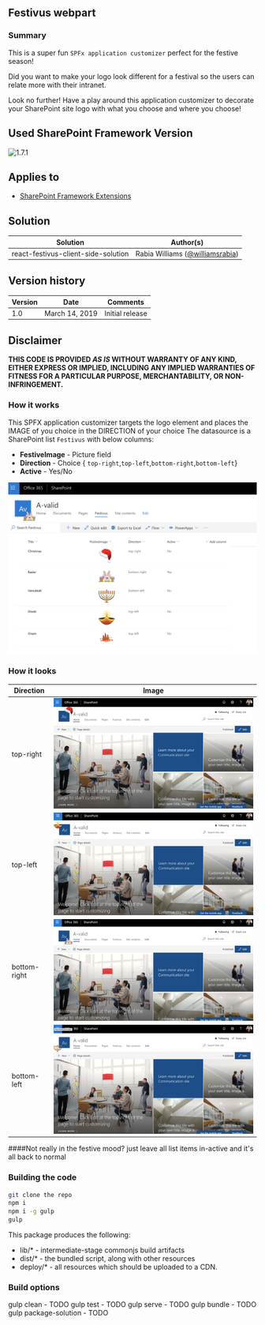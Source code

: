 ##  Festivus webpart

### Summary

This is a super fun `SPFx application customizer` perfect for the festive season!

Did you want to make your logo look different for a festival so the users can relate more with their intranet.

Look no further! Have a play around this application customizer to decorate your SharePoint site logo with what you choose and where you choose!



## Used SharePoint Framework Version 
![1.7.1](https://img.shields.io/badge/version-1.7.1-green.svg)

## Applies to

* [SharePoint Framework Extensions](https://dev.office.com/sharepoint/docs/spfx/extensions/overview-extensions)

## Solution

Solution|Author(s)
--------|---------
react-festivus-client-side-solution | Rabia Williams ([@williamsrabia](https://twitter.com/williamsrabia))

## Version history

Version|Date|Comments
-------|----|--------
1.0|March 14, 2019|Initial release

## Disclaimer
**THIS CODE IS PROVIDED *AS IS* WITHOUT WARRANTY OF ANY KIND, EITHER EXPRESS OR IMPLIED, INCLUDING ANY IMPLIED WARRANTIES OF FITNESS FOR A PARTICULAR PURPOSE, MERCHANTABILITY, OR NON-INFRINGEMENT.**

### How it works
This SPFX application customizer targets the logo element and places the IMAGE of you choice in the DIRECTION of your choice
The datasource is a SharePoint list `Festivus` with below columns:

* **FestiveImage** - Picture field
* **Direction** - Choice
  { `top-right`,`top-left`,`bottom-right`,`bottom-left`}
* **Active** - Yes/No 

![festive-list](./images/festivus-list.png) 

### How it looks

Direction | Image
--------|--------
top-right|![festive-list](./images/festivus-christmas.png)
top-left|![festive-list](./images/festivus-diwali.png)
bottom-right|![festive-list](./images/festivus-easter.png)
bottom-left|![festive-list](./images/festivus-hanukkah.png)


####Not really in the festive mood? just leave all list items in-active and it's all back to normal

### Building the code

```bash
git clone the repo
npm i
npm i -g gulp
gulp
```

This package produces the following:

* lib/* - intermediate-stage commonjs build artifacts
* dist/* - the bundled script, along with other resources
* deploy/* - all resources which should be uploaded to a CDN.

### Build options

gulp clean - TODO
gulp test - TODO
gulp serve - TODO
gulp bundle - TODO
gulp package-solution - TODO
